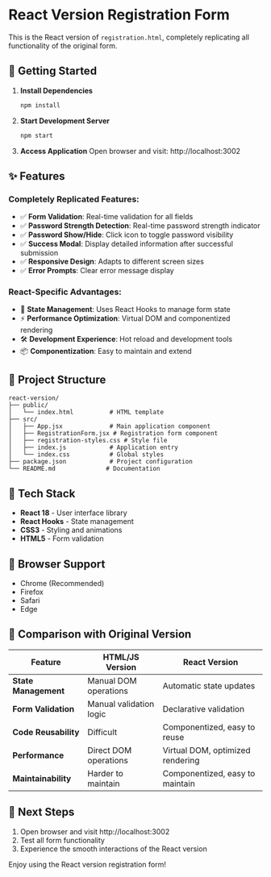 # React Version Registration Form

This is the React version of `registration.html`, completely replicating all functionality of the original form.

## 🚀 Getting Started

1. **Install Dependencies**
   ```bash
   npm install
   ```

2. **Start Development Server**
   ```bash
   npm start
   ```

3. **Access Application**
   Open browser and visit: http://localhost:3002

## ✨ Features

### Completely Replicated Features:
- ✅ **Form Validation**: Real-time validation for all fields
- ✅ **Password Strength Detection**: Real-time password strength indicator
- ✅ **Password Show/Hide**: Click icon to toggle password visibility
- ✅ **Success Modal**: Display detailed information after successful submission
- ✅ **Responsive Design**: Adapts to different screen sizes
- ✅ **Error Prompts**: Clear error message display

### React-Specific Advantages:
- 🔄 **State Management**: Uses React Hooks to manage form state
- ⚡ **Performance Optimization**: Virtual DOM and componentized rendering
- 🛠️ **Development Experience**: Hot reload and development tools
- 📦 **Componentization**: Easy to maintain and extend

## 📁 Project Structure

```
react-version/
├── public/
│   └── index.html          # HTML template
├── src/
│   ├── App.jsx             # Main application component
│   ├── RegistrationForm.jsx # Registration form component
│   ├── registration-styles.css # Style file
│   ├── index.js            # Application entry
│   └── index.css           # Global styles
├── package.json            # Project configuration
└── README.md              # Documentation
```

## 🔧 Tech Stack

- **React 18** - User interface library
- **React Hooks** - State management
- **CSS3** - Styling and animations
- **HTML5** - Form validation

## 📱 Browser Support

- Chrome (Recommended)
- Firefox
- Safari
- Edge

## 🎯 Comparison with Original Version

| Feature | HTML/JS Version | React Version |
|---------|----------------|---------------|
| **State Management** | Manual DOM operations | Automatic state updates |
| **Form Validation** | Manual validation logic | Declarative validation |
| **Code Reusability** | Difficult | Componentized, easy to reuse |
| **Performance** | Direct DOM operations | Virtual DOM, optimized rendering |
| **Maintainability** | Harder to maintain | Componentized, easy to maintain |

## 🚀 Next Steps

1. Open browser and visit http://localhost:3002
2. Test all form functionality
3. Experience the smooth interactions of the React version

Enjoy using the React version registration form!
